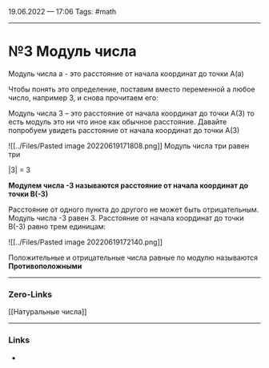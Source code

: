 19.06.2022 — 17:06
Tags: #math

---
# №3 Модуль числа

Модуль числа а -  это расстояние от начала координат до точки А(а)

Чтобы понять это определение, поставим вместо переменной а любое число, например 3, и снова прочитаем его: 

Модуль числа 3 – это расстояние от начала координат до точки А(3)
то есть модуль это ни что иное как обычное расстояние. Давайте попробуем увидеть расстояние от начала координат до точки А(3)

![[../Files/Pasted image 20220619171808.png]]
Модуль числа три равен три

|3| = 3


**Модулем числа -3 называются расстояние от начала координат до точки B(-3)**

Расстояние от одного пункта до другого не может быть отрицательным. 
Модуль числа -3 равен 3. Расстояние от начала координат до точки B(-3) равно трем единицам:

![[../Files/Pasted image 20220619172140.png]]


Положительные и отрицательные числа равные по модулю называются **Противоположными**

---
### Zero-Links
[[Натуральные числа]]

---
### Links
- 